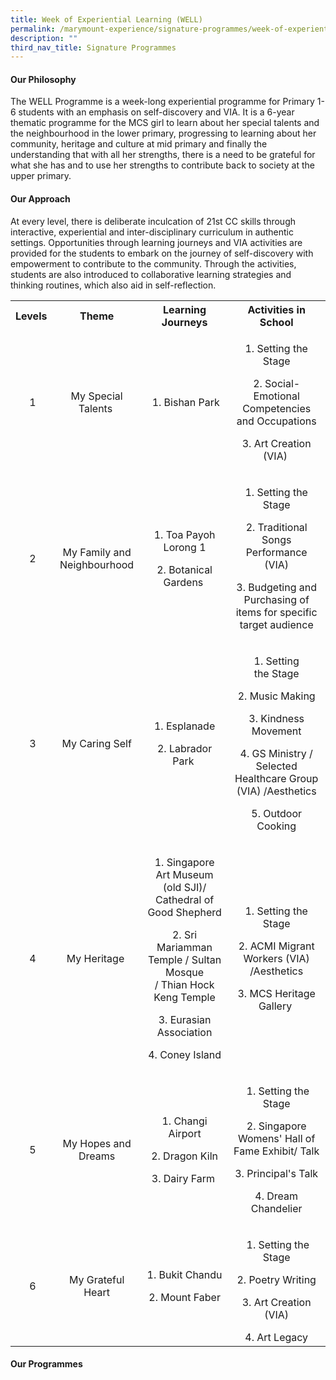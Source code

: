 ```yaml
---
title: Week of Experiential Learning (WELL)
permalink: /marymount-experience/signature-programmes/week-of-experiential-learning-well/
description: ""
third_nav_title: Signature Programmes
---
```

<h4><strong>Our Philosophy</strong></h4>
<p>The WELL Programme is a week-long experiential programme for Primary 1-6 students with an emphasis on self-discovery and VIA. It is a 6-year thematic programme for the MCS girl to learn about her special talents and the neighbourhood in the lower primary, progressing to learning about her community, heritage and culture at mid primary and finally the understanding that with all her strengths, there is a need to be grateful for what she has and to use her strengths to contribute back to society at the upper primary.</p>
<h4><strong>Our Approach</strong></h4>
<p>At every level, there is deliberate inculcation of 21st CC skills through interactive, experiential and inter-disciplinary curriculum in authentic settings. Opportunities through learning journeys and VIA activities are provided for the students to embark on the journey of self-discovery with empowerment to contribute to the community. Through the activities, students are also introduced to collaborative learning strategies and thinking routines, which also aid in self-reflection.</p>
<table>
<tbody>
<tr>
<th style="text-align: center;">Levels</th>
<th style="text-align: center;">Theme</th>
<th style="text-align: center;">Learning Journeys</th>
<th style="text-align: center;">Activities in School</th>
</tr>
<tr>
<td style="text-align: center;">&nbsp;1</td>
<td style="text-align: center;">My Special Talents&nbsp;</td>
<td style="text-align: center;">
<p>&nbsp;1.&nbsp;Bishan Park</p>
</td>
<td style="text-align: center;">
<p>1. Setting the Stage</p>
<p>2. Social-Emotional Competencies and Occupations</p>
<p>3. Art Creation (VIA)&nbsp;</p>
</td>
</tr>
<tr>
<td style="text-align: center;">&nbsp;2</td>
<td style="text-align: center;">My Family and Neighbourhood</td>
<td style="text-align: center;">
<p>1. Toa Payoh Lorong 1</p>
<p>2. Botanical Gardens&nbsp;</p>
</td>
<td style="text-align: center;">
<p>1. Setting the Stage</p>
<p>2. Traditional Songs Performance (VIA)</p>
<p>3. Budgeting and Purchasing of items for specific target audience</p>
</td>
</tr>
<tr>
<td style="text-align: center;">&nbsp;3</td>
<td style="text-align: center;">My Caring Self</td>
<td style="text-align: center;">
<p>1. Esplanade</p>
<p>2. Labrador Park&nbsp;</p>
</td>
<td style="text-align: center;">
<p>1. Setting the&nbsp;Stage</p>
<p>2. Music Making</p>
<p>3. Kindness Movement</p>
<p>4. GS Ministry / Selected Healthcare Group (VIA) /Aesthetics</p>
<p>5. Outdoor Cooking</p>
</td>
</tr>
<tr>
<td style="text-align: center;">&nbsp;4</td>
<td style="text-align: center;">My Heritage&nbsp;</td>
<td style="text-align: center;">
<p>1. Singapore Art Museum (old SJI)/ Cathedral of Good Shepherd</p>
<p>2. Sri Mariamman Temple / Sultan Mosque<br />/ Thian Hock Keng Temple</p>
<p>3. Eurasian Association</p>
<p>4. Coney Island</p>
</td>
<td style="text-align: center;">
<p>1. Setting the Stage</p>
<p>2. ACMI Migrant Workers (VIA) /Aesthetics</p>
<p>3. MCS Heritage Gallery&nbsp;</p>
</td>
</tr>
<tr>
<td style="text-align: center;">&nbsp;5</td>
<td style="text-align: center;">
<p>My Hopes and Dreams</p>
</td>
<td style="text-align: center;">
<p>1. Changi Airport</p>
<p>2. Dragon Kiln</p>
<p>3. Dairy Farm&nbsp;</p>
</td>
<td style="text-align: center;">
<p>&nbsp;1. Setting the Stage</p>
<p>2. Singapore Womens' Hall of Fame Exhibit/ Talk</p>
<p>3. Principal's Talk</p>
<p>4.&nbsp;Dream Chandelier</p>
</td>
</tr>
<tr>
<td style="text-align: center;">&nbsp;6</td>
<td style="text-align: center;">My Grateful Heart</td>
<td style="text-align: center;">
<p>1. Bukit Chandu</p>
<p>2. Mount Faber</p>
</td>
<td style="text-align: center;">
<p>&nbsp;1. Setting the Stage</p>
<p>2. Poetry Writing</p>
<p>3. Art Creation (VIA)</p>
4. Art Legacy</td>
</tr>
</tbody>
</table>
<h4><strong>Our Programmes</strong></h4>